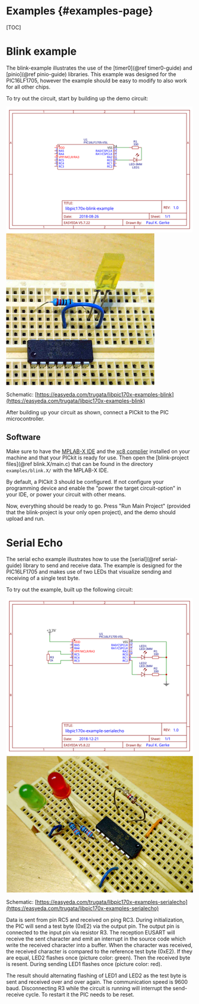 Examples               {#examples-page}
========

[TOC]

# Blink example

The blink-example illustrates the use of the [timer0](@ref timer0-guide) and [pinio](@ref pinio-guide) libraries. This example was designed for the PIC16LF1705, however the example should be easy to modify to also work for all other chips.

To try out the circuit, start by building up the demo circuit:

![Demo circuit](img/libpic170x-examples-blink_circuit.svg)
![Breadboard](img/libpic170x-examples-blink_breadboard_small.jpg)

Schematic: [https://easyeda.com/trugata/libpic170x-examples-blink](https://easyeda.com/trugata/libpic170x-examples-blink)

After building up your circuit as shown, connect a PICkit to the PIC microcontroller.

## Software

Make sure to have the [MPLAB-X IDE](https://www.microchip.com/mplab/mplab-x-ide) and the [xc8 complier](https://www.microchip.com/mplab/compilers) installed on your machine and that your PICkit is ready for use. Then open the [blink-project files](@ref blink.X/main.c) that can be found in the directory `examples/blink.X/` with the MPLAB-X IDE.

By default, a PICkit 3 should be configured. If not configure your programming device and enable the "power the target circuit-option" in your IDE, or power your circuit with other means.

Now, everything should be ready to go. Press "Run Main Project" (provided that the blink-project is your only open project), and the demo should upload and run.

# Serial Echo

The serial echo example illustrates how to use the [serial](@ref serial-guide) library to send and receive data. The example is designed for the PIC16LF1705 and makes use of two LEDs that visualize sending and receiving of a single test byte.

To try out the example, built up the following circuit:

![Demo circuit](img/libpic170x-examples-serialecho_circuit.svg)
![Breadboard](img/libpic170x-examples-serialecho_breadboard_small.jpg)

Schematic: [https://easyeda.com/trugata/libpic170x-examples-serialecho](https://easyeda.com/trugata/libpic170x-examples-serialecho)


Data is sent from pin RC5 and received on ping RC3. During initialization, the PIC will send a test byte (0xE2) via the output pin. The output pin is connected to the input pin via resistor R3. The reception EUSART will receive the sent character and emit an interrupt in the source code which write the received character into a buffer. When the character was received, the received character is compared to the reference test byte (0xE2). If they are equal, LED2 flashes once (picture color: green). Then the received byte is resent. During sending LED1 flashes once (picture color: red).

The result should alternating flashing of LED1 and LED2 as the test byte is sent and received over and over again. The communication speed is 9600 baud. Disconnecting R3 while the circuit is running will interrupt the send-receive cycle. To restart it the PIC needs to be reset.
